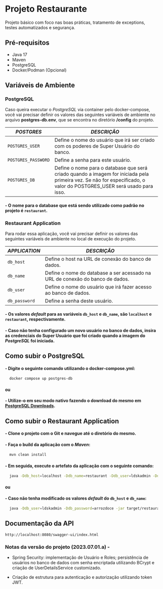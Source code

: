 
# Projeto Restaurante

Projeto básico com foco nas boas práticas, tratamento de exceptions, testes automatizados e segurança. 

## Pré-requisitos

* Java 17
* Maven
* PostgreSQL
* Docker/Podman (Opcional)

## Variáveis de Ambiente

### PostgreSQL

Caso queira executar o *PostgreSQL* via container pelo docker-compose, você vai precisar definir os valores das seguintes variáveis de ambiente no arquivo **postgres-db.env**, que se encontra no diretório **/config** do projeto.   

| *POSTGRES*  |  *DESCRIÇÃO* |
|---|---|
|  `POSTGRES_USER` | Define o nome do usuário que irá ser criado com os poderes de Super Usuário do banco.  |  
| `POSTGRES_PASSWORD`  | Define a senha para este usuário. |
| `POSTGRES_DB`  |  Define o nome para o database que será criado quando a imagem for iniciada pela primeira vez. Se não for especificado, o valor do POSTGRES_USER será usado para isso.|


#### - O nome para o database que está sendo utilizado como padrão no projeto é **`restaurant`**.

### Restaurant Application

Para rodar essa aplicação, você vai precisar definir os valores das seguintes variáveis de ambiente no local de execução do projeto. 

| *APPLICATION*  |  *DESCRIÇÃO* |
|---|---|
| `db_host`  | Define o host na URL de conexão do banco de dados.|
| `db_name`  | Define o nome do database a ser acessado na URL de conexão do banco de dados. |
|  `db_user` | Define o nome do usuário que irá fazer acesso ao banco de dados.  |  
| `db_password`  | Define a senha deste usuário. |

#### - Os valores *default* para as variáveis `db_host` e `db_name`, são `localhost` e `restaurant`, respectivamente.

#### - Caso não tenha configurado um novo usuário no banco de dados, insira as credenciais do Super Usuário que foi criado quando a imagem do *PostgreSQL* foi iniciada.

## Como subir o PostgreSQL

#### - Digite o seguinte comando utilizando o docker-compose.yml:

```bash
  docker compose up postgres-db
```

#### ou

#### - Utilize-o em seu modo nativo fazendo o download do mesmo em [PostgreSQL Downloads](https://www.postgresql.org/download/). 

## Como subir o Restaurant Application

#### - Clone o projeto com o Git e navegue até o diretório do mesmo.

#### - Faça o build da aplicação com o *Maven*:

```bash
  mvn clean install
```

#### - Em seguida, execute o artefato da aplicação com o seguinte comando:

```bash
  java -Ddb_host=localhost -Ddb_name=restaurant -Ddb_user=ldskadmin -Ddb_password=arrozdoce -jar target/restaurant-2023.03.05.a-SNAPSHOT.jar
```

#### ou

#### - Caso não tenha modificado os valores *default* do `db_host` e `db_name`:

```bash
  java -Ddb_user=ldskadmin -Ddb_password=arrozdoce -jar target/restaurant-2023.03.05.a-SNAPSHOT.jar
```
    
## Documentação da API

`http://localhost:8080/swagger-ui/index.html`

### Notas da versão do projeto (2023.07.01.a) - 

* Spring Security: implementação de Usuário e Roles; persistência de usuários no banco de dados com senha encriptada utilizando BCrypt e criação de UserDetailsService customizado.

* Criação de estrutura para autenticação e autorização utilizando token JWT.
